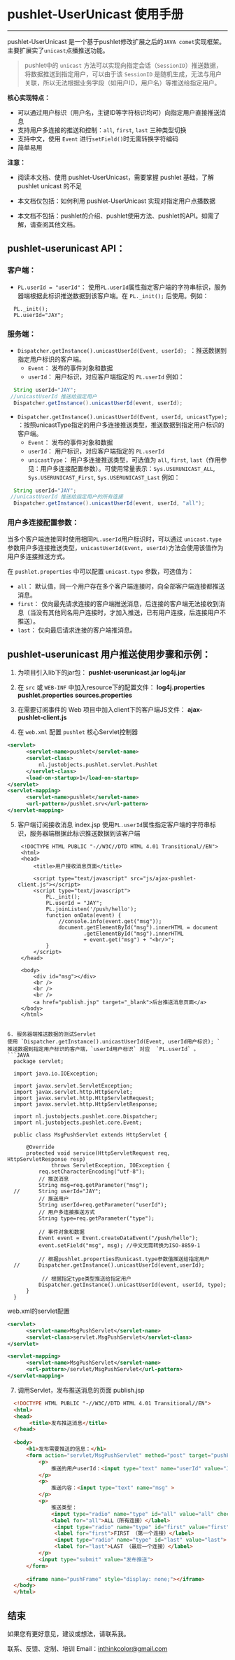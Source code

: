 # pushlet-UserUnicast 使用手册

---------------

pushlet-UserUnicast 是一个基于pushlet修改扩展之后的`JAVA comet`实现框架。主要扩展实了`unicast`点播推送功能。

> pushlet中的 `unicast` 方法可以实现向指定会话（`SessionID`）推送数据，将数据推送到指定用户，可以由于该 `SessionID` 是随机生成，无法与用户关联，所以无法根据业务字段（如用户ID，用户名）等推送给指定用户。

**核心实现特点：**

- 可以通过用户标识（用户名，主键ID等字符标识均可）向指定用户直接推送消息
- 支持用户多连接的推送和控制：`all`, `first`, `last` 三种类型切换
- 支持中文，使用 `Event` 进行`setField()`时无需转换字符编码
- 简单易用

**注意：**

- 阅读本文档、使用 pushlet-UserUnicast，需要掌握 pushlet 基础，了解 pushlet unicast 的不足 

- 本文档仅包括：如何利用  pushlet-UserUnicast 实现对指定用户点播数据
 
- 本文档不包括：pushlet的介绍、pushlet使用方法、pushlet的API。如需了解，请查阅其他文档。

##  pushlet-userunicast API：

### 客户端：
- `PL.userId = "userId"`：
使用`PL.userId`属性指定客户端的字符串标识，服务器端根据此标识推送数据到该客户端。在 `PL._init();` 后使用。例如：
```JS
  PL._init();
  PL.userId="JAY";
```

### 服务端：

- `Dispatcher.getInstance().unicastUserId(Event, userId); `：推送数据到指定用户标识的客户端。
  - `Event`： 发布的事件对象和数据
  - `userId`： 用户标识，对应客户端指定的  `PL.userId`
例如：
```JAVA
  String userId="JAY";
 //unicastUserId 推送给指定用户
  Dispatcher.getInstance().unicastUserId(event, userId); 
```

- `Dispatcher.getInstance().unicastUserId(Event, userId, unicastType); `：按照unicastType指定的用户多连接推送类型，推送数据到指定用户标识的客户端。
  - `Event`： 发布的事件对象和数据
  - `userId`： 用户标识，对应客户端指定的  `PL.userId`
  - `unicastType`： 用户多连接推送类型，可选值为 `all`, `first`, `last`（作用参见：用户多连接配置参数）。可使用常量表示：`Sys.USERUNICAST_ALL`, `Sys.USERUNICAST_First`, `Sys.USERUNICAST_Last`
例如：
```JAVA
  String userId="JAY";
 //unicastUserId 推送给指定用户的所有连接
  Dispatcher.getInstance().unicastUserId(event, userId, "all"); 
```

### 用户多连接配置参数：

当多个客户端连接同时使用相同`PL.userId`用户标识时，可以通过 `unicast.type` 参数用户多连接推送类型，`unicastUserId(Event, userId)`方法会使用该值作为用户多连接推送方式。

在 `pushlet.properties` 中可以配置 `unicast.type` 参数，可选值为：
- `all`： 默认值，同一个用户存在多个客户端连接时，向全部客户端连接都推送消息。
- `first`： 仅向最先请求连接的客户端推送消息，后连接的客户端无法接收到消息（当没有其他同名用户连接时，才加入推送，已有用户连接，后连接用户不推送）。
- `last`： 仅向最后请求连接的客户端推消息。
	


## pushlet-userunicast 用户推送使用步骤和示例：

1. 为项目引入lib下的jar包：
**pushlet-userunicast.jar**
**log4j.jar**

2. 在 `src` 或 `WEB-INF` 中加入resource下的配置文件：
**log4j.properties**
**pushlet.properties**
**sources.properties**

3. 在需要订阅事件的 Web 项目中加入client下的客户端JS文件：
**ajax-pushlet-client.js**

4. 在 `web.xml` 配置 `pushlet` 核心Servlet控制器
  ```XML
  <servlet>
        <servlet-name>pushlet</servlet-name>
        <servlet-class>
            nl.justobjects.pushlet.servlet.Pushlet 
        </servlet-class>
        <load-on-startup>1</load-on-startup>
  </servlet>
  <servlet-mapping>
        <servlet-name>pushlet</servlet-name>
        <url-pattern>/pushlet.srv</url-pattern>
  </servlet-mapping>
  ```

5. 客户端订阅接收消息 index.jsp
使用`PL.userId`属性指定客户端的字符串标识，服务器端根据此标识推送数据到该客户端
   ```JS
    <!DOCTYPE HTML PUBLIC "-//W3C//DTD HTML 4.01 Transitional//EN">
    <html>
    <head>
        <title>用户接收消息页面</title>

        <script type="text/javascript" src="js/ajax-pushlet-client.js"></script>
        <script type="text/javascript">
        	PL._init();
        	PL.userId = "JAY";
        	PL.joinListen('/push/hello');
        	function onData(event) {
        		//console.info(event.get("msg"));
        		document.getElementById("msg").innerHTML = document
        				.getElementById("msg").innerHTML
        				+ event.get("msg") + "<br/>";
        	}
        </script>
    </head>
    
    <body>
    	<div id="msg"></div>
    	<br />
    	<br />
    	<br />
    	<a href="publish.jsp" target="_blank">后台推送消息页面</a>
    </body>
    </html>
  ```

6. 服务器端推送数据的测试Servlet
使用 `Dispatcher.getInstance().unicastUserId(Event, userId用户标识); ` 推送数据到指定用户标识的客户端，`userId用户标识` 对应  `PL.userId` 。
  ```JAVA
    package servlet;

    import java.io.IOException;
    
    import javax.servlet.ServletException;
    import javax.servlet.http.HttpServlet;
    import javax.servlet.http.HttpServletRequest;
    import javax.servlet.http.HttpServletResponse;
    
    import nl.justobjects.pushlet.core.Dispatcher;
    import nl.justobjects.pushlet.core.Event;
    
    public class MsgPushServlet extends HttpServlet {
    
    	@Override
    	protected void service(HttpServletRequest req, HttpServletResponse resp)
    			throws ServletException, IOException {
    		req.setCharacterEncoding("utf-8");
    		// 推送消息
    		String msg=req.getParameter("msg");
    //		String userId="JAY";
    		// 推送用户
    		String userId=req.getParameter("userId");
    		// 用户多连接推送方式
    		String type=req.getParameter("type");
    		
    		// 事件对象和数据
    		Event event = Event.createDataEvent("/push/hello");
    		event.setField("msg", msg); //中文无需转换为ISO-8859-1
    		
    		// 根据pushlet.properties的unicast.type参数值推送给指定用户
    //	    Dispatcher.getInstance().unicastUserId(event,userId);  
    		
    		 // 根据指定type类型推送给指定用户
    	    Dispatcher.getInstance().unicastUserId(event, userId, type); 
    	}
    }
  ```
web.xml的servlet配置
  ```XML
  <servlet>
        <servlet-name>MsgPushServlet</servlet-name>
        <servlet-class>servlet.MsgPushServlet</servlet-class>
  </servlet>

  <servlet-mapping>
        <servlet-name>MsgPushServlet</servlet-name>
        <url-pattern>/servlet/MsgPushServlet</url-pattern>
  </servlet-mapping>
  ```

7. 调用Servlet，发布推送消息的页面 publish.jsp
  ```HTML
    <!DOCTYPE HTML PUBLIC "-//W3C//DTD HTML 4.01 Transitional//EN">
    <html>
    <head>
         <title>发布推送消息</title>
    </head>
    
    <body>
    	<h1>发布需要推送的信息：</h1>
    	<form action="servlet/MsgPushServlet" method="post" target="pushFrame">
    		<p>
    			推送的用户userId：<input type="text" name="userId" value="JAY" />
    		</p>
    		<p>
    			推送内容：<input type="text" name="msg" >
    		</p>
    		<p>
    			推送类型： 
    			<input type="radio" name="type" id="all" value="all" checked="checked">
    			<label for="all">ALL（所有连接）</label>
    			 <input type="radio" name="type" id="first" value="first">
    			 <label for="first">FIRST （第一个连接）</label>
    			 <input type="radio" name="type" id="last" value="last">
    			 <label for="last">LAST （最后一个连接）</label>
    		</p>
    		<input type="submit" value="发布推送">
    	</form>
    	
    	<iframe name="pushFrame" style="display: none;"></iframe>
    </body>
    </html>
  ```




## 结束



如果您有更好意见，建议或想法，请联系我。


联系、反馈、定制、培训 Email：<inthinkcolor@gmail.com>